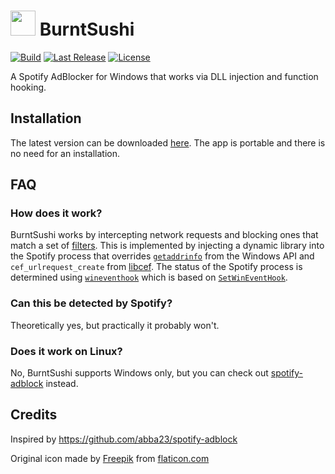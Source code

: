 # <img src="https://github.com/OpenByteDev/burnt-sushi/blob/master/icon.png" height="40px" /> BurntSushi 

[![Build](https://github.com/OpenByteDev/burnt-sushi/actions/workflows/build.yml/badge.svg)](https://github.com/OpenByteDev/burnt-sushi/actions/workflows/build.yml) [![Last Release](https://img.shields.io/github/v/release/OpenByteDev/burnt-sushi?include_prereleases)](https://github.com/OpenByteDev/burnt-sushi/releases/latest/) [![License](https://img.shields.io/github/license/OpenByteDev/burnt-sushi)](https://github.com/OpenByteDev/burnt-sushi/blob/master/LICENSE)

A Spotify AdBlocker for Windows that works via DLL injection and function hooking.

## Installation
The latest version can be downloaded [here](https://github.com/OpenByteDev/burnt-sushi/releases/tag/0.2.0). The app is portable and there is no need for an installation.

## FAQ
### How does it work?
BurntSushi works by intercepting network requests and blocking ones that match a set of [filters](https://github.com/OpenByteDev/burnt-sushi/blob/master/filter.toml). This is implemented by injecting a dynamic library into the Spotify process that overrides [`getaddrinfo`](https://docs.microsoft.com/en-us/windows/win32/api/ws2tcpip/nf-ws2tcpip-getaddrinfo) from the Windows API and `cef_urlrequest_create` from [libcef](https://github.com/chromiumembedded/cef).
The status of the Spotify process is determined using [`wineventhook`](https://github.com/OpenByteDev/wineventhook-rs) which is based on [`SetWinEventHook`](https://docs.microsoft.com/en-us/windows/win32/api/winuser/nf-winuser-setwineventhook).

### Can this be detected by Spotify?
Theoretically yes, but practically it probably won't.

### Does it work on Linux?
No, BurntSushi supports Windows only, but you can check out [spotify-adblock](https://github.com/abba23/spotify-adblock) instead.

## Credits
Inspired by https://github.com/abba23/spotify-adblock

Original icon made by [Freepik](https://www.freepik.com/) from [flaticon.com](https://www.flaticon.com/)
